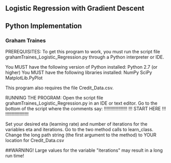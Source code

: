 
## Logistic Regression with Gradient Descent
## Python Implementation

### Graham Traines

PREREQUISITES:
To get this program to work, you must run the script file 
	grahamTraines_Logistic_Regression.py through a Python interpreter or IDE.

You MUST have the following version of Python installed:
	Python 2.7 (or higher)
You MUST have the following libraries installed:
	NumPy
	SciPy
	MatplotLib.PyPlot
	
This program also requires the file Credit_Data.csv.

RUNNING THE PROGRAM:
Open the script file grahamTraines_Logistic_Regression.py in an IDE or text editor.
Go to the bottom of the script where the comments say: 
!!!!!!!!!!!!!!!!!!
!!! START HERE !!!
!!!!!!!!!!!!!!!!!!

Set your desired eta (learning rate) and number of iterations for the variables eta and iterations.
Go to the two method calls to learn_class.
Change the long path string (the first argument to the method) to YOUR location for Credit_Data.csv

##WARNING!
Large values for the variable "iterations" may result in a long run time!

